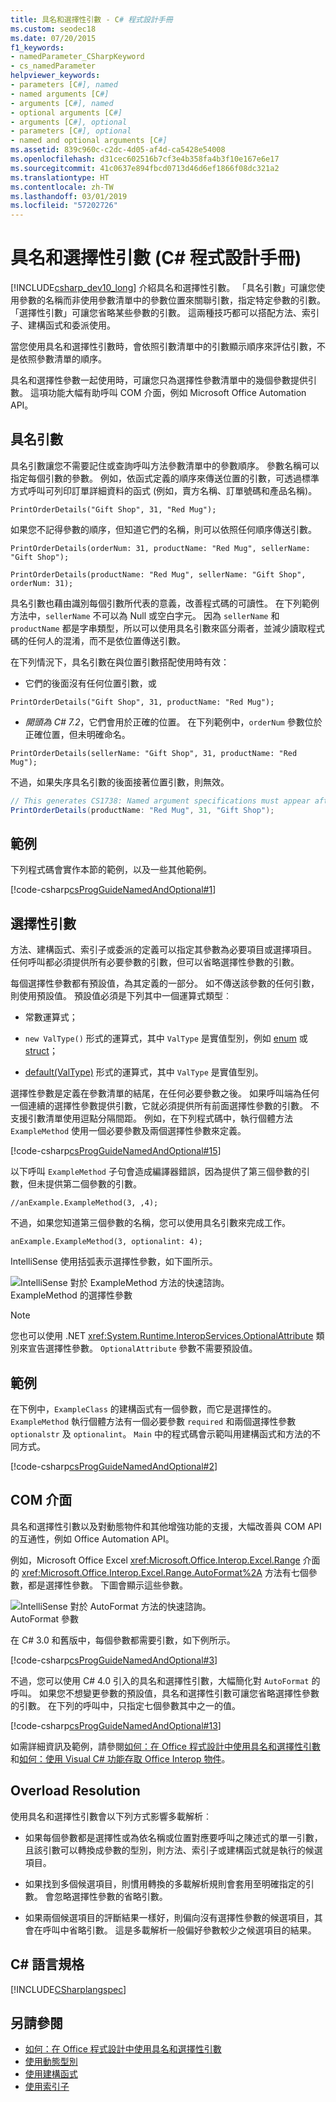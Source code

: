 ```yaml
---
title: 具名和選擇性引數 - C# 程式設計手冊
ms.custom: seodec18
ms.date: 07/20/2015
f1_keywords:
- namedParameter_CSharpKeyword
- cs_namedParameter
helpviewer_keywords:
- parameters [C#], named
- named arguments [C#]
- arguments [C#], named
- optional arguments [C#]
- arguments [C#], optional
- parameters [C#], optional
- named and optional arguments [C#]
ms.assetid: 839c960c-c2dc-4d05-af4d-ca5428e54008
ms.openlocfilehash: d31cec602516b7cf3e4b358fa4b3f10e167e6e17
ms.sourcegitcommit: 41c0637e894fbcd0713d46d6ef1866f08dc321a2
ms.translationtype: HT
ms.contentlocale: zh-TW
ms.lasthandoff: 03/01/2019
ms.locfileid: "57202726"
---
```

# <a name="named-and-optional-arguments-c-programming-guide"></a>具名和選擇性引數 (C# 程式設計手冊)
[!INCLUDE[csharp_dev10_long](~/includes/csharp-dev10-long-md.md)] 介紹具名和選擇性引數。 「具名引數」可讓您使用參數的名稱而非使用參數清單中的參數位置來關聯引數，指定特定參數的引數。 「選擇性引數」可讓您省略某些參數的引數。 這兩種技巧都可以搭配方法、索引子、建構函式和委派使用。  
  
 當您使用具名和選擇性引數時，會依照引數清單中的引數顯示順序來評估引數，不是依照參數清單的順序。  
  
 具名和選擇性參數一起使用時，可讓您只為選擇性參數清單中的幾個參數提供引數。 這項功能大幅有助呼叫 COM 介面，例如 Microsoft Office Automation API。  
  
## <a name="named-arguments"></a>具名引數  
 具名引數讓您不需要記住或查詢呼叫方法參數清單中的參數順序。 參數名稱可以指定每個引數的參數。 例如，依函式定義的順序來傳送位置的引數，可透過標準方式呼叫可列印訂單詳細資料的函式 (例如，賣方名稱、訂單號碼和產品名稱)。
  
 `PrintOrderDetails("Gift Shop", 31, "Red Mug");`
  
 如果您不記得參數的順序，但知道它們的名稱，則可以依照任何順序傳送引數。  
  
 `PrintOrderDetails(orderNum: 31, productName: "Red Mug", sellerName: "Gift Shop");`
  
 `PrintOrderDetails(productName: "Red Mug", sellerName: "Gift Shop", orderNum: 31);`
  
 具名引數也藉由識別每個引數所代表的意義，改善程式碼的可讀性。 在下列範例方法中，`sellerName` 不可以為 Null 或空白字元。 因為 `sellerName` 和 `productName` 都是字串類型，所以可以使用具名引數來區分兩者，並減少讀取程式碼的任何人的混淆，而不是依位置傳送引數。
  
 在下列情況下，具名引數在與位置引數搭配使用時有效： 

- 它們的後面沒有任何位置引數，或

 `PrintOrderDetails("Gift Shop", 31, productName: "Red Mug");`

- _開頭為 C# 7.2_，它們會用於正確的位置。 在下列範例中，`orderNum` 參數位於正確位置，但未明確命名。

 `PrintOrderDetails(sellerName: "Gift Shop", 31, productName: "Red Mug");`
  
 不過，如果失序具名引數的後面接著位置引數，則無效。

 ```csharp
 // This generates CS1738: Named argument specifications must appear after all fixed arguments have been specified.
 PrintOrderDetails(productName: "Red Mug", 31, "Gift Shop");
 ```
  
## <a name="example"></a>範例  
 下列程式碼會實作本節的範例，以及一些其他範例。  
  
 [!code-csharp[csProgGuideNamedAndOptional#1](~/samples/snippets/csharp/VS_Snippets_VBCSharp/csprogguidenamedandoptional/cs/program.cs#1)]  
  
## <a name="optional-arguments"></a>選擇性引數  
 方法、建構函式、索引子或委派的定義可以指定其參數為必要項目或選擇項目。 任何呼叫都必須提供所有必要參數的引數，但可以省略選擇性參數的引數。  
  
 每個選擇性參數都有預設值，為其定義的一部分。 如不傳送該參數的任何引數，則使用預設值。 預設值必須是下列其中一個運算式類型︰  
  
-   常數運算式；  
  
-   `new ValType()` 形式的運算式，其中 `ValType` 是實值型別，例如 [enum](../../../csharp/language-reference/keywords/enum.md) 或 [struct](../../../csharp/programming-guide/classes-and-structs/structs.md)；  
  
-   [default(ValType)](../../../csharp/programming-guide/statements-expressions-operators/default-value-expressions.md) 形式的運算式，其中 `ValType` 是實值型別。  
  
 選擇性參數是定義在參數清單的結尾，在任何必要參數之後。 如果呼叫端為任何一個連續的選擇性參數提供引數，它就必須提供所有前面選擇性參數的引數。 不支援引數清單使用逗點分隔間距。 例如，在下列程式碼中，執行個體方法 `ExampleMethod` 使用一個必要參數及兩個選擇性參數來定義。  
  
 [!code-csharp[csProgGuideNamedAndOptional#15](~/samples/snippets/csharp/VS_Snippets_VBCSharp/csprogguidenamedandoptional/cs/optional.cs#15)]  
  
 以下呼叫 `ExampleMethod` 子句會造成編譯器錯誤，因為提供了第三個參數的引數，但未提供第二個參數的引數。  
  
 `//anExample.ExampleMethod(3, ,4);`  
  
 不過，如果您知道第三個參數的名稱，您可以使用具名引數來完成工作。  
  
 `anExample.ExampleMethod(3, optionalint: 4);`  
  
 IntelliSense 使用括弧表示選擇性參數，如下圖所示。  
  
 ![IntelliSense 對於 ExampleMethod 方法的快速諮詢。](../../../csharp/programming-guide/classes-and-structs/media/optional_parameters.png "Optional_Parameters")  
ExampleMethod 的選擇性參數  
  
> [!NOTE]
>  您也可以使用 .NET <xref:System.Runtime.InteropServices.OptionalAttribute> 類別來宣告選擇性參數。 `OptionalAttribute` 參數不需要預設值。  
  
## <a name="example"></a>範例  
 在下例中，`ExampleClass` 的建構函式有一個參數，而它是選擇性的。 `ExampleMethod` 執行個體方法有一個必要參數 `required` 和兩個選擇性參數 `optionalstr` 及 `optionalint`。 `Main` 中的程式碼會示範叫用建構函式和方法的不同方式。  
  
 [!code-csharp[csProgGuideNamedAndOptional#2](~/samples/snippets/csharp/VS_Snippets_VBCSharp/csprogguidenamedandoptional/cs/optional.cs#2)]  
  
## <a name="com-interfaces"></a>COM 介面  
 具名和選擇性引數以及對動態物件和其他增強功能的支援，大幅改善與 COM API 的互通性，例如 Office Automation API。  
  
 例如，Microsoft Office Excel <xref:Microsoft.Office.Interop.Excel.Range> 介面的 <xref:Microsoft.Office.Interop.Excel.Range.AutoFormat%2A> 方法有七個參數，都是選擇性參數。 下圖會顯示這些參數。  
  
 ![IntelliSense 對於 AutoFormat 方法的快速諮詢。](../../../csharp/programming-guide/classes-and-structs/media/autoformat_parameters.png "AutoFormat_Parameters")  
AutoFormat 參數  
  
 在 C# 3.0 和舊版中，每個參數都需要引數，如下例所示。  
  
 [!code-csharp[csProgGuideNamedAndOptional#3](~/samples/snippets/csharp/VS_Snippets_VBCSharp/csprogguidenamedandoptional/cs/namedandoptcom.cs#3)]  
  
 不過，您可以使用 C# 4.0 引入的具名和選擇性引數，大幅簡化對 `AutoFormat` 的呼叫。 如果您不想變更參數的預設值，具名和選擇性引數可讓您省略選擇性參數的引數。 在下列的呼叫中，只指定七個參數其中之一的值。  
  
 [!code-csharp[csProgGuideNamedAndOptional#13](~/samples/snippets/csharp/VS_Snippets_VBCSharp/csprogguidenamedandoptional/cs/namedandoptcom.cs#13)]  
  
 如需詳細資訊及範例，請參閱[如何：在 Office 程式設計中使用具名和選擇性引數](../../../csharp/programming-guide/classes-and-structs/how-to-use-named-and-optional-arguments-in-office-programming.md)和[如何：使用 Visual C# 功能存取 Office Interop 物件](../../../csharp/programming-guide/interop/how-to-access-office-onterop-objects.md)。  
  
## <a name="overload-resolution"></a>Overload Resolution  
 使用具名和選擇性引數會以下列方式影響多載解析︰  
  
-   如果每個參數都是選擇性或為依名稱或位置對應要呼叫之陳述式的單一引數，且該引數可以轉換成參數的型別，則方法、索引子或建構函式就是執行的候選項目。  
  
-   如果找到多個候選項目，則慣用轉換的多載解析規則會套用至明確指定的引數。 會忽略選擇性參數的省略引數。  
  
-   如果兩個候選項目的評斷結果一樣好，則偏向沒有選擇性參數的候選項目，其會在呼叫中省略引數。 這是多載解析一般偏好參數較少之候選項目的結果。  
  
## <a name="c-language-specification"></a>C# 語言規格  
 [!INCLUDE[CSharplangspec](~/includes/csharplangspec-md.md)]  
  
## <a name="see-also"></a>另請參閱

- [如何：在 Office 程式設計中使用具名和選擇性引數](../../../csharp/programming-guide/classes-and-structs/how-to-use-named-and-optional-arguments-in-office-programming.md)
- [使用動態型別](../../../csharp/programming-guide/types/using-type-dynamic.md)
- [使用建構函式](../../../csharp/programming-guide/classes-and-structs/using-constructors.md)
- [使用索引子](../../../csharp/programming-guide/indexers/using-indexers.md)
